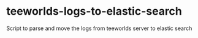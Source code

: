 # teeworlds-logs-to-elastic-search
Script to parse and move the logs from teeworlds server to elastic search 
